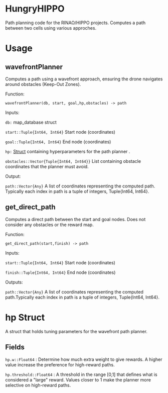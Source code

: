 # HungryHIPPO

Path planning code for the RINAO/HIPPO projects. Computes a path between two cells using various approches.

# Usage

## wavefrontPlanner
Computes a path using a wavefront approach, ensuring the drone navigates around obstacles (Keep-Out Zones).

Function:

`wavefrontPlanner(db, start, goal,hp,obstacles) -> path`

Inputs:

`db:` map_database struct

`start::Tuple{Int64, Int64}` Start node (coordinates) 

`goal::Tuple{Int64, Int64}` End node (coordinates)

`hp:` [Struct](#hp-struct) containing hyperparameters for the path planner .

`obstacles::Vector{Tuple{Int64, Int64}}` List containing obstacle coordinates that the planner must avoid.

Output:

`path::Vector{Any}` A list of coordinates representing the computed path. Typically each index in path is a tuple of integers, Tuple{Int64, Int64}.


## get_direct_path
Computes a direct path between the start and goal nodes. Does not consider any obstacles or the reward map.

Function:

`get_direct_path(start,finish) -> path`

Inputs:

`start::Tuple{Int64, Int64}` Start node (coordinates) 

`finish::Tuple{Int64, Int64}` End node (coordinates)

Outputs:

`path::Vector{Any}` A list of coordinates representing the computed path.Typically each index in path is a tuple of integers, Tuple{Int64, Int64}.

# hp Struct

A struct that holds tuning parameters for the wavefront path planner.

## Fields

`hp.w::Float64` : Determine how much extra weight to give rewards. A higher value increase the preference for high-reward paths.

`hp.threshold::Float64` : A threshold in the range [0,1] that defines what is considered a "large" reward. Values closer to 1 make the planner more selective on high-reward paths.
